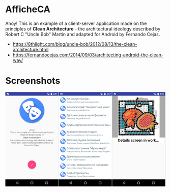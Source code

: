 # AfficheCA
Ahoy! This is an example of a client-server application made on the principles of <b>Clean Architecture</b> - the architectural ideology described by Robert C \"Uncle Bob\" Martin and adapted for Android by Fernando Cejas.

- https://8thlight.com/blog/uncle-bob/2012/08/13/the-clean-architecture.html
- https://fernandocejas.com/2014/09/03/architecting-android-the-clean-way/

# Screenshots
![alt text](https://github.com/Yavin86/AfficheCA/blob/master/screenshots/Screenshot_pan_small.png)
